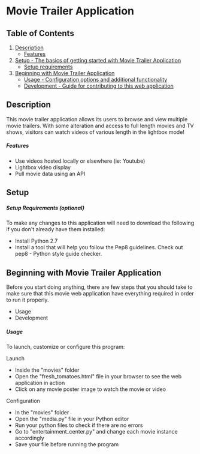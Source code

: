 # Movie Trailer Application

## Table of Contents

1. [Description](#description)
    * [Features](#features)
2. [Setup - The basics of getting started with Movie Trailer Application](#setup)
    * [Setup requirements](#setup-requirements)
3. [Beginning with Movie Trailer Application](#beginning-with-movie_trailer_application)
   * [Usage - Configuration options and additional functionality](#usage)
   * [Development - Guide for contributing to this web application](#development)

## Description
This movie trailer application allows its users to browse and view multiple movie trailers. With some alteration and access to full length movies and TV shows, visitors can watch videos of various length in the lightbox mode!

##### Features
* Use videos hosted locally or elsewhere (ie: Youtube)
* Lightbox video display
* Pull movie data using an API

## Setup

##### Setup Requirements **(optional)**
To make any changes to this application will need to download the following if you don't already have them installed:

- Install Python 2.7
- Install a tool that will help you follow the Pep8 guidelines. Check out pep8 - Python style guide checker.

## Beginning with Movie Trailer Application
Before you start doing anything, there are few steps that you should take to make sure that this movie web application have everything required in order to run it properly.

+ Usage
+ Development

##### Usage
To launch, customize or configure this program:

Launch

- Inside the "movies" folder
- Open the "fresh_tomatoes.html" file in your browser to see the web application in action
- Click on any movie poster image to watch the movie or video

Configuration

- In the "movies" folder
- Open the "media.py" file in your Python editor
- Run your python files to check if there are no errors
- Go to "entertainment_center.py" and change each movie instance accordingly
- Save your file before running the program
